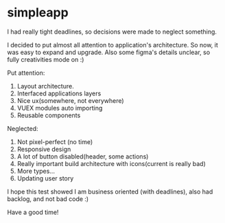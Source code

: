 # simpleapp

I had really tight deadlines, so decisions were made to neglect something.

I decided to put almost all attention to application's architecture. So now, it was easy to expand and upgrade. Also some figma's details unclear, so fully creativities mode on :)

Put attention: 
1. Layout architecture.
2. Interfaced applications layers
3. Nice ux(somewhere, not everywhere)
4. VUEX modules auto importing
5. Reusable components

Neglected: 
1. Not pixel-perfect (no time)
2. Responsive design
3. A lot of button disabled(header, some actions)
4. Really important build architecture with icons(current is really bad)
5. More types...
6. Updating user story

I hope this test showed I am business oriented (with deadlines), also had backlog, and not bad code :)

Have a good time!
